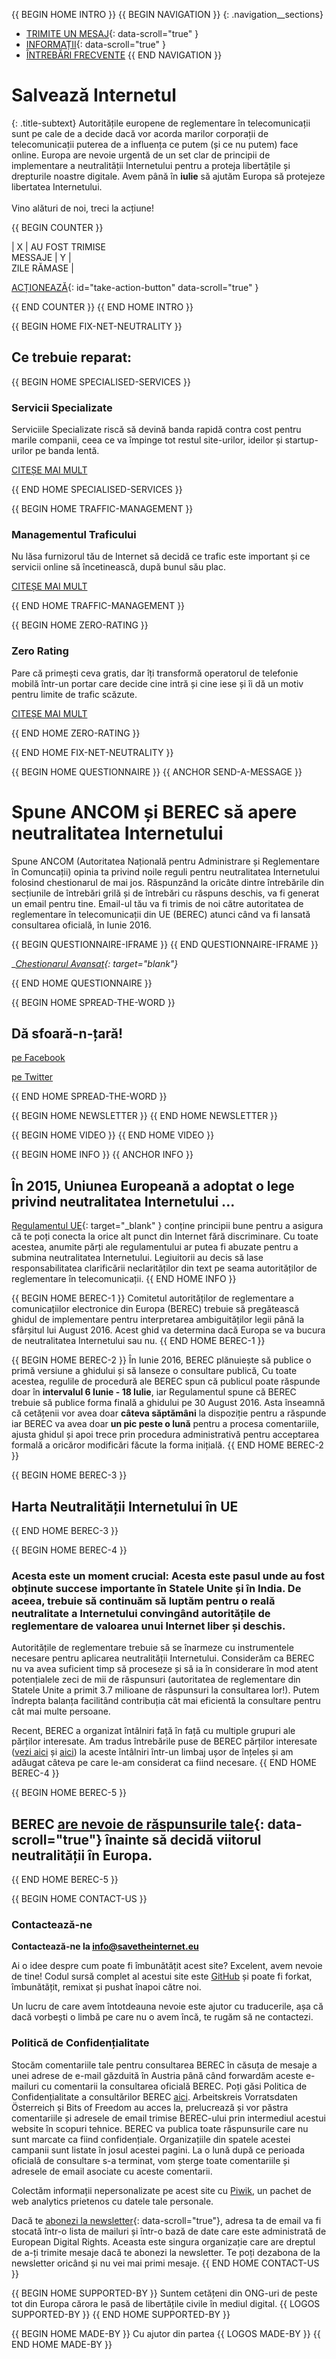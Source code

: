 {{ BEGIN HOME INTRO }}
{{ BEGIN NAVIGATION }}
{: .navigation__sections}
- [TRIMITE UN MESAJ](#send-a-message){: data-scroll="true" }
- [INFORMAȚII](#info){: data-scroll="true" }
- [ÎNTREBĂRI FRECVENTE](faq)
{{ END NAVIGATION }}

# Salvează Internetul

{: .title-subtext}
Autoritățile europene de reglementare în telecomunicații sunt pe cale de a decide dacă vor acorda marilor corporații de telecomunicații puterea de a influența ce putem (și ce nu putem) face online. Europa are nevoie urgentă de un set clar de principii de implementare a neutralității Internetului pentru a proteja libertățile și drepturile noastre digitale. Avem până în __iulie__ să ajutăm Europa să protejeze libertatea Internetului.
<br><br>
Vino alături de noi, treci la acțiune!

{{ BEGIN COUNTER }}

| X | AU FOST TRIMISE <br> MESSAJE | Y | <br> ZILE RĂMASE |

[ACȚIONEAZĂ](#send-a-message){: id="take-action-button" data-scroll="true" }

{{ END COUNTER }}
{{ END HOME INTRO }}

{{ BEGIN HOME FIX-NET-NEUTRALITY }}

## Ce trebuie reparat:

{{ BEGIN HOME SPECIALISED-SERVICES }}

### Servicii Specializate

Serviciile Specializate riscă să devină banda rapidă contra cost pentru marile companii, ceea ce va împinge tot restul site-urilor, ideilor și startup-urilor pe banda lentă.

[CITEȘE MAI MULT](faq/#what-are-specialised-services)

{{ END HOME SPECIALISED-SERVICES }}

{{ BEGIN HOME TRAFFIC-MANAGEMENT }}

### Managementul Traficului

Nu lăsa furnizorul tău de Internet să decidă ce trafic este important și ce servicii online să încetinească, după bunul său plac.

[CITEȘE MAI MULT](faq/#what-is-traffic-management)

{{ END HOME TRAFFIC-MANAGEMENT }}

{{ BEGIN HOME ZERO-RATING }}

### Zero Rating

Pare că primești ceva gratis, dar îți transformă operatorul de telefonie mobilă într-un portar care decide cine intră și cine iese și îi dă un motiv pentru limite de trafic scăzute.

[CITEȘE MAI MULT](faq/#what-is-zero-rating)

{{ END HOME ZERO-RATING }}

{{ END HOME FIX-NET-NEUTRALITY }}


{{ BEGIN HOME QUESTIONNAIRE }}
{{ ANCHOR SEND-A-MESSAGE }}

# Spune ANCOM și BEREC să apere neutralitatea Internetului

Spune ANCOM (Autoritatea Națională pentru Administrare și Reglementare în Comuncații) opinia ta privind noile reguli pentru neutralitatea Internetului folosind chestionarul de mai jos. Răspunzând la oricâte dintre întrebările din secțiunile de întrebări grilă și de întrebări cu răspuns deschis, va fi generat un email pentru tine. Email-ul tău va fi trimis de noi către autoritatea de reglementare în telecomunicații din UE (BEREC) atunci când va fi lansată consultarea oficială, în Iunie 2016.

{{ BEGIN QUESTIONNAIRE-IFRAME }}
{{ END QUESTIONNAIRE-IFRAME }}

__[Chestionarul Avansat](https://consultation.savetheinternet.eu/advanced/){: target="_blank"}__

{{ END HOME QUESTIONNAIRE }}

{{ BEGIN HOME SPREAD-THE-WORD }}

## Dă sfoară-n-țară!

[pe Facebook](http://www.facebook.com/sharer/sharer.php?s=100&p%5Burl%5D=http://www.savetheinternet.eu/&p%5Bimages%5D%5B0%5D=http://www.savetheinternet.eu/img/thumbnail.png&p%5Btitle%5D=Help%20Save%20the%20Internet&p%5Bsummary%5D=Your%20freedom%20online%20is%20threatened%20by%20EU%20proposals.%20The%20fight%20for%20an%20open%20Internet%20is%20happening%20right%20now%20in%20Brussels.)

[pe Twitter](https://twitter.com/intent/tweet?text=Help%20save%20the%20internet.%20Tell%20your%20regulator%20to%20safeguard%20net%20neutrality.%20http%3A%2F%2Fwww.savetheinternet.eu%2F%20%23SaveTheInternet)

{{ END HOME SPREAD-THE-WORD }}

{{ BEGIN HOME NEWSLETTER }}
{{ END HOME NEWSLETTER }}

{{ BEGIN HOME VIDEO }}
{{ END HOME VIDEO }}

{{ BEGIN HOME INFO }}
{{ ANCHOR INFO }}
## În 2015, Uniunea Europeană a adoptat o lege privind neutralitatea Internetului ...

[Regulamentul UE](http://eur-lex.europa.eu/legal-content/EN/TXT/?uri=CELEX:32015R2120){: target="_blank" } conține principii bune pentru a asigura că te poți conecta la orice alt punct din Internet fără discriminare. Cu toate acestea, anumite părți ale regulamentului ar putea fi abuzate pentru a submina neutralitatea Internetului. Legiuitorii au decis să lase responsabilitatea clarificării neclarităților din text pe seama autorităților de reglementare în telecomunicații.
{{ END HOME INFO }}


{{ BEGIN HOME BEREC-1 }}
Comitetul autorităților de reglementare a comunicațiilor electronice din Europa (BEREC) trebuie să pregătească ghidul de implementare pentru interpretarea ambiguităților legii până la sfârșitul lui August 2016. Acest ghid va determina dacă Europa se va bucura de neutralitatea Internetului sau nu.
{{ END HOME BEREC-1 }}

{{ BEGIN HOME BEREC-2 }}
În Iunie 2016, BEREC plănuiește să publice o primă versiune a ghidului și să lanseze o consultare publică, Cu toate acestea, regulile de procedură ale BEREC spun că publicul poate răspunde doar în __intervalul 6 Iunie - 18 Iulie__, iar Regulamentul spune că BEREC trebuie să publice forma finală a ghidului pe 30 August 2016. Asta înseamnă că cetățenii vor avea doar __câteva săptămâni__ la dispoziție pentru a răspunde iar BEREC va avea doar __un pic peste o lună__ pentru a procesa comentariile, ajusta ghidul și apoi trece prin procedura administrativă pentru acceptarea formală a oricăror modificări făcute la forma inițială.
{{ END HOME BEREC-2 }}

{{ BEGIN HOME BEREC-3 }}
## Harta Neutralității Internetului în UE
{{ END HOME BEREC-3 }}

{{ BEGIN HOME BEREC-4 }}
### __Acesta este un moment crucial: Acesta este pasul unde au fost obținute succese importante în Statele Unite și în India. De aceea, trebuie să continuăm să luptăm pentru o reală neutralitate a Internetului convingând autoritățile de reglementare de valoarea unui Internet liber și deschis.__

Autoritățile de reglementare trebuie să se înarmeze cu instrumentele necesare pentru aplicarea neutralității Internetului. Considerăm ca BEREC nu va avea suficient timp să proceseze și să ia în considerare în mod atent potențialele zeci de mii de răspunsuri (autoritatea de reglementare din Statele Unite a primit 3.7 milioane de răspunsuri la consultarea lor!). Putem îndrepta balanța facilitând contribuția cât mai eficientă la consultare pentru cât mai multe persoane.

Recent, BEREC a organizat întâlniri față în față cu multiple grupuri ale părților interesate. Am tradus întrebările puse de BEREC părților interesate ([vezi aici](https://edri.org/edris-first-input-on-net-neutrality-guidelines/) și [aici](https://www.accessnow.org/rekindling-net-neutrality-our-meeting-with-eus-telecoms-regulators/)) la aceste întâlniri într-un limbaj ușor de înțeles și am adăugat câteva pe care le-am considerat ca fiind necesare.
{{ END HOME BEREC-4 }}

{{ BEGIN HOME BEREC-5 }}
## BEREC [are nevoie de răspunsurile tale](#send-a-message){: data-scroll="true"} înainte să decidă viitorul neutralității în Europa.
{{ END HOME BEREC-5 }}

{{ BEGIN HOME CONTACT-US }}
### Contactează-ne

__Contactează-ne la [info@savetheinternet.eu](mailto:info@savetheinternet.eu)__

Ai o idee despre cum poate fi îmbunătățit acest site? Excelent, avem nevoie de tine! Codul sursă complet al acestui site este [GitHub](https://github.com/Netzfreiheit/STI-UI) și poate fi forkat, îmbunătățit, remixat și pushat înapoi către noi.

Un lucru de care avem întotdeauna nevoie este ajutor cu traducerile, așa că dacă vorbești o limbă pe care nu o avem încă, te rugăm să ne contactezi.

### Politică de Confidențialitate

Stocăm comentariile tale pentru consultarea BEREC în căsuța de mesaje a unei adrese de e-mail găzduită în Austria până când forwardăm aceste e-mailuri cu comentarii la consultarea oficială BEREC. Poți găsi Politica de Confidențialitate a consultărilor BEREC [aici](http://berec.europa.eu/eng/document_register/subject_matter/berec_office/download/0/4615-privacy-statement-berec-office-policy-do_0.pdf). Arbeitskreis Vorratsdaten Österreich și Bits of Freedom au acces la, prelucrează și vor păstra comentariile și adresele de email trimise BEREC-ului prin intermediul acestui website în scopuri tehnice. BEREC va publica toate răspunsurile care nu sunt marcate ca fiind confidențiale. Organizațiile din spatele acestei campanii sunt listate în josul acestei pagini. La o lună după ce perioada oficială de consultare s-a terminat, vom șterge toate comentariile și adresele de email asociate cu aceste comentarii.

Colectăm informații nepersonalizate pe acest site cu [Piwik](https://piwik.org/), un pachet de web analytics prietenos cu datele tale personale.

Dacă te [abonezi la newsletter](#subscribe-to-newsletter){: data-scroll="true"}, adresa ta de email va fi stocată într-o lista de mailuri și într-o bază de date care este administrată de European Digital Rights. Aceasta este singura organizație care are dreptul de a-ți trimite mesaje dacă te abonezi la newsletter. Te poți dezabona de la newsletter oricând și nu vei mai primi mesaje.
{{ END HOME CONTACT-US }}

{{ BEGIN HOME SUPPORTED-BY }}
Suntem cetățeni din ONG-uri de peste tot din Europa cărora le pasă de libertățile civile în mediul digital.
{{ LOGOS SUPPORTED-BY }}
{{ END HOME SUPPORTED-BY }}

{{ BEGIN HOME MADE-BY }}
Cu ajutor din partea
{{ LOGOS MADE-BY }}
{{ END HOME MADE-BY }}
